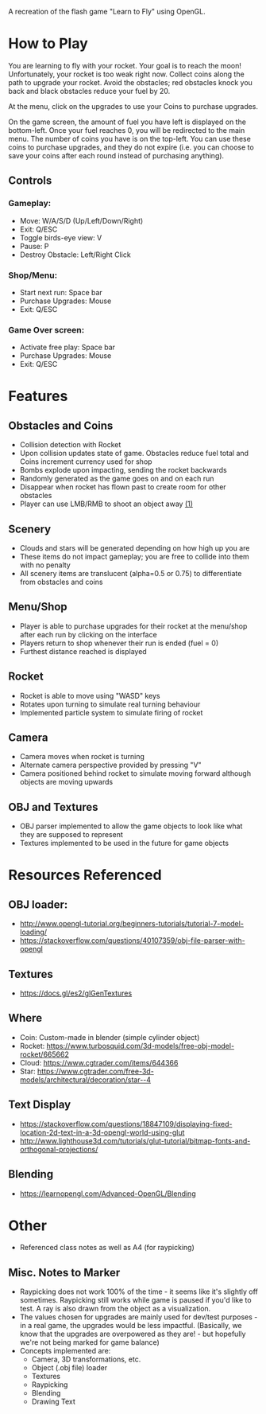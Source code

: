 A recreation of the flash game "Learn to Fly" using OpenGL.

# How to Play
You are learning to fly with your rocket. Your goal is to reach the moon! Unfortunately, your rocket is too weak right now. Collect coins along the path to upgrade your rocket. Avoid the obstacles; red obstacles knock you back and black obstacles reduce your fuel by 20.


At the menu, click on the upgrades to use your Coins to purchase upgrades.


On the game screen, the amount of fuel you have left is displayed on the bottom-left. Once your fuel reaches 0, you will be redirected to the main menu. The number of coins you have is on the top-left. You can use these coins to purchase upgrades, and they do not expire (i.e. you can choose to save your coins after each round instead of purchasing anything).

## Controls
### Gameplay:
- Move: W/A/S/D (Up/Left/Down/Right)
- Exit: Q/ESC
- Toggle birds-eye view: V
- Pause: P
- Destroy Obstacle: Left/Right Click
### Shop/Menu:
- Start next run: Space bar
- Purchase Upgrades: Mouse
- Exit: Q/ESC
### Game Over screen:
- Activate free play: Space bar
- Purchase Upgrades: Mouse
- Exit: Q/ESC

# Features

## Obstacles and Coins
- Collision detection with Rocket
- Upon collision updates state of game. Obstacles reduce fuel total and Coins increment currency used for shop
- Bombs explode upon impacting, sending the rocket backwards
- Randomly generated as the game goes on and on each run
- Disappear when rocket has flown past to create room for other obstacles
- Player can use LMB/RMB to shoot an object away [(1)](#misc-notes-to-marker)

## Scenery
- Clouds and stars will be generated depending on how high up you are
- These items do not impact gameplay; you are free to collide into them with no penalty
- All scenery items are translucent (alpha=0.5 or 0.75) to differentiate from obstacles and coins

## Menu/Shop
- Player is able to purchase upgrades for their rocket at the menu/shop after each run by clicking on the interface
- Players return to shop whenever their run is ended (fuel = 0)
- Furthest distance reached is displayed

## Rocket
- Rocket is able to move using "WASD" keys
- Rotates upon turning to simulate real turning behaviour
- Implemented particle system to simulate firing of rocket

## Camera
- Camera moves when rocket is turning
- Alternate camera perspective provided by pressing "V"
- Camera positioned behind rocket to simulate moving forward although objects are moving upwards

## OBJ and Textures
- OBJ parser implemented to allow the game objects to look like what they are supposed to represent
- Textures implemented to be used in the future for game objects

# Resources Referenced
## OBJ loader:
- http://www.opengl-tutorial.org/beginners-tutorials/tutorial-7-model-loading/ 
- https://stackoverflow.com/questions/40107359/obj-file-parser-with-opengl

## Textures
- https://docs.gl/es2/glGenTextures

## Where 
- Coin: Custom-made in blender (simple cylinder object)
- Rocket: https://www.turbosquid.com/3d-models/free-obj-model-rocket/665662
- Cloud: https://www.cgtrader.com/items/644366
- Star: https://www.cgtrader.com/free-3d-models/architectural/decoration/star--4

## Text Display
- https://stackoverflow.com/questions/18847109/displaying-fixed-location-2d-text-in-a-3d-opengl-world-using-glut
- http://www.lighthouse3d.com/tutorials/glut-tutorial/bitmap-fonts-and-orthogonal-projections/

## Blending
- https://learnopengl.com/Advanced-OpenGL/Blending

# Other
- Referenced class notes as well as A4 (for raypicking)

## Misc. Notes to Marker
- Raypicking does not work 100% of the time - it seems like it's slightly off sometimes. Raypicking still works while game is paused if you'd like to test. A ray is also drawn from the object as a visualization.
- The values chosen for upgrades are mainly used for dev/test purposes - in a real game, the upgrades would be less impactful. (Basically, we know that the upgrades are overpowered as they are! - but hopefully we're not being marked for game balance)
- Concepts implemented are:
    - Camera, 3D transformations, etc.
    - Object (.obj file) loader
    - Textures
    - Raypicking
    - Blending
    - Drawing Text
    
